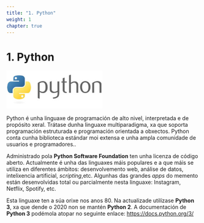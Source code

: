 ```yaml
---
title: "1. Python"
weight: 1
chapter: true
---
```


# 1. Python

![captura1_0_1.jpg](captura1_0_1.jpg)

Python é unha linguaxe de programación de alto nivel, interpretada e de propósito xeral. Trátase dunha linguaxe multiparadigma, xa que soporta programación estruturada e programación orientada a obxectos. Python conta cunha biblioteca estándar moi extensa e unha ampla comunidade de usuarios e programadores..

Administrado pola **Python Software Foundation** ten unha licenza de código aberto. Actualmente é unha das linguaxes máis populares e a que máis se utiliza en diferentes ámbitos: desenvolvemento web, análise de datos, intelixencia artificial, *scripting*,etc. Algunhas das grandes *apps* do memento están desenvolvidas total ou parcialmente nesta linguaxe: Instagram, Netflix, Spotify, etc.

Esta linguaxe ten a súa orixe nos anos 80. Na actualizade utilízase **Python 3**, xa que dende o 2020 non se mantén **Python 2**. A documentación de **Python 3** podémola atopar no seguinte enlace: https://docs.python.org/3/